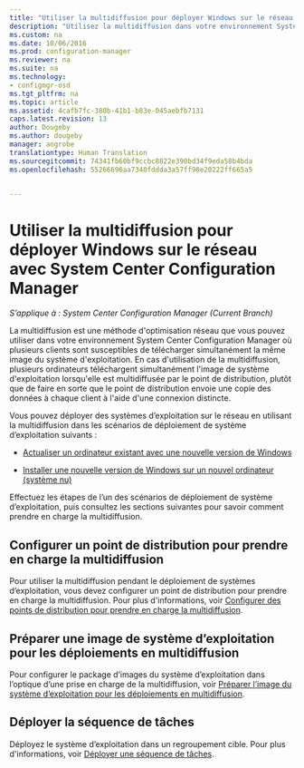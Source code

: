 ```yaml
---
title: "Utiliser la multidiffusion pour déployer Windows sur le réseau | Microsoft Docs"
description: "Utilisez la multidiffusion dans votre environnement System Center Configuration Manager afin que plusieurs ordinateurs puissent télécharger simultanément l’image du système d’exploitation."
ms.custom: na
ms.date: 10/06/2016
ms.prod: configuration-manager
ms.reviewer: na
ms.suite: na
ms.technology:
- configmgr-osd
ms.tgt_pltfrm: na
ms.topic: article
ms.assetid: 4cafb7fc-380b-41b1-b83e-045aebfb7131
caps.latest.revision: 13
author: Dougeby
ms.author: dougeby
manager: angrobe
translationtype: Human Translation
ms.sourcegitcommit: 74341fb60bf9ccbc8822e390bd34f9eda58b4bda
ms.openlocfilehash: 55266696aa7340fddda3a57ff90e20222ff665a5


---
```

# <a name="use-multicast-to-deploy-windows-over-the-network-with-system-center-configuration-manager"></a>Utiliser la multidiffusion pour déployer Windows sur le réseau avec System Center Configuration Manager

*S’applique à : System Center Configuration Manager (Current Branch)*

La multidiffusion est une méthode d'optimisation réseau que vous pouvez utiliser dans votre environnement System Center Configuration Manager où plusieurs clients sont susceptibles de télécharger simultanément la même image du système d'exploitation. En cas d'utilisation de la multidiffusion, plusieurs ordinateurs téléchargent simultanément l'image de système d'exploitation lorsqu'elle est multidiffusée par le point de distribution, plutôt que de faire en sorte que le point de distribution envoie une copie des données à chaque client à l'aide d'une connexion distincte.  

 Vous pouvez déployer des systèmes d’exploitation sur le réseau en utilisant la multidiffusion dans les scénarios de déploiement de système d’exploitation suivants :  

-   [Actualiser un ordinateur existant avec une nouvelle version de Windows](refresh-an-existing-computer-with-a-new-version-of-windows.md)  

-   [Installer une nouvelle version de Windows sur un nouvel ordinateur (système nu)](install-new-windows-version-new-computer-bare-metal.md)  

 Effectuez les étapes de l’un des scénarios de déploiement de système d’exploitation, puis consultez les sections suivantes pour savoir comment prendre en charge la multidiffusion.  

##  <a name="a-namebkmkconfigurea-configure-a-distribution-point-to-support-multicast"></a><a name="BKMK_Configure"></a> Configurer un point de distribution pour prendre en charge la multidiffusion  
 Pour utiliser la multidiffusion pendant le déploiement de systèmes d’exploitation, vous devez configurer un point de distribution pour prendre en charge la multidiffusion. Pour plus d'informations, voir [Configurer des points de distribution pour prendre en charge la multidiffusion](../get-started/prepare-site-system-roles-for-operating-system-deployments.md#BKMK_DPMulticast).  

## <a name="prepare-an-operating-system-image-for-multicast-deployments"></a>Préparer une image de système d’exploitation pour les déploiements en multidiffusion  
 Pour configurer le package d’images du système d’exploitation dans l’optique d’une prise en charge de la multidiffusion, voir [Préparer l’image du système d’exploitation pour les déploiements en multidiffusion](../get-started/manage-operating-system-images.md#BKMK_OSImageMulticast).  

##  <a name="a-namebkmkdeploya-deploy-the-task-sequence"></a><a name="BKMK_Deploy"></a> Déployer la séquence de tâches  
 Déployez le système d’exploitation dans un regroupement cible. Pour plus d'informations, voir [Déployer une séquence de tâches](manage-task-sequences-to-automate-tasks.md#BKMK_DeployTS).  



<!--HONumber=Dec16_HO3-->


